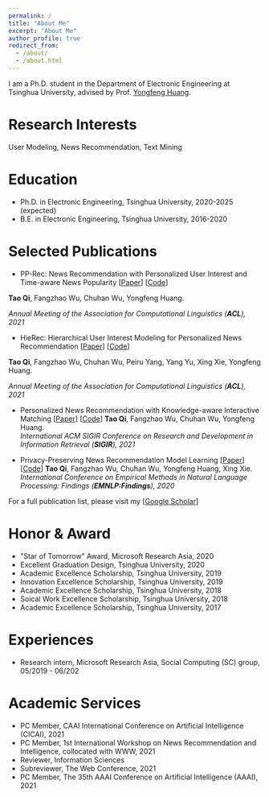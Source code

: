 ```yaml
---
permalink: /
title: "About Me"
excerpt: "About Me"
author_profile: true
redirect_from: 
  - /about/
  - /about.html
---
```


I am a Ph.D. student in the Department of Electronic Engineering at Tsinghua University, advised by Prof. [Yongfeng Huang](http://thungnlab.cn/).

<!-- I am passionate about designing text mining algorithm for real-world application, including recommendation, medical NLP and NLP for social good.
As such, I work at the intersection of data mining and natural language processing. -->
<!-- 
Currently, I am working on topic-based summarization with minimal supervision, a novel task for large corpus summarization, advised by Prof. [Jiawei Han](http://hanj.cs.illinois.edu/). -->

Research Interests
======
User Modeling, News Recommendation, Text Mining


Education
======
* Ph.D. in Electronic Engineering, Tsinghua University, 2020-2025 (expected)
* B.E. in Electronic Engineering, Tsinghua University, 2016-2020

Selected Publications
======
* PP-Rec: News Recommendation with Personalized User Interest and Time-aware News Popularity \[[Paper](https://arxiv.org/pdf/2106.01300.pdf)\] \[[Code](https://github.com/taoqi98/PP-Rec)\]

**Tao Qi**, Fangzhao Wu, Chuhan Wu, Yongfeng Huang.  

*Annual Meeting of the Association for Computational Linguistics (**ACL**), 2021*

* HieRec: Hierarchical User Interest Modeling for Personalized News Recommendation \[[Paper](https://arxiv.org/pdf/2106.04408.pdf)\] \[[Code](https://github.com/taoqi98/HieRec)\]

**Tao Qi**, Fangzhao Wu, Chuhan Wu, Peiru Yang, Yang Yu, Xing Xie, Yongfeng Huang.

*Annual Meeting of the Association for Computational Linguistics (**ACL**), 2021*

* Personalized News Recommendation with Knowledge-aware Interactive Matching \[[Paper](https://arxiv.org/pdf/2104.10083.pdf)\] \[[Code](https://github.com/taoqi98/KIM)\]
**Tao Qi**, Fangzhao Wu, Chuhan Wu, Yongfeng Huang.  
*International ACM SIGIR Conference on Research and Development in Information Retrieval (**SIGIR**), 2021*

* Privacy-Preserving News Recommendation Model Learning \[[Paper](https://www.aclweb.org/anthology/2020.findings-emnlp.128.pdf)\] \[[Code](https://github.com/taoqi98/FedNewsRec)\]
**Tao Qi**, Fangzhao Wu, Chuhan Wu, Yongfeng Huang, Xing Xie.  
*International Conference on Empirical Methods in Natural Language Processing: Findings (**EMNLP:Findings**), 2020*

For a full publication list, please visit my \[[Google Scholar](https://scholar.google.com/citations?hl=zh-CN&user=iRr7c9wAAAAJ&view_op=list_works&sortby=pubdate)\]

Honor & Award
======
* "Star of Tomorrow" Award, Microsoft Research Asia, 2020
* Excellent Graduation Design, Tsinghua University, 2020
* Academic Excellence Scholarship, Tsinghua University, 2019
* Innovation Excellence Scholarship, Tsinghua University, 2019
* Academic Excellence Scholarship, Tsinghua University, 2018
* Soical Work Excellence Scholarship, Tsinghua University, 2018
* Academic Excellence Scholarship, Tsinghua University, 2017

Experiences
======
* Research intern, Microsoft Research Asia, Social Computing (SC) group, 05/2019 - 06/202

Academic Services
======
* PC Member, CAAI International Conference on Artificial Intelligence (CICAI), 2021
* PC Member, 1st International Workshop on News Recommendation and Intelligence, collocated with WWW, 2021
* Reviewer, Information Sciences
* Subreviewer, The Web Conference, 2021
* PC Member, The 35th AAAI Conference on Artificial Intelligence (AAAI), 2021
 